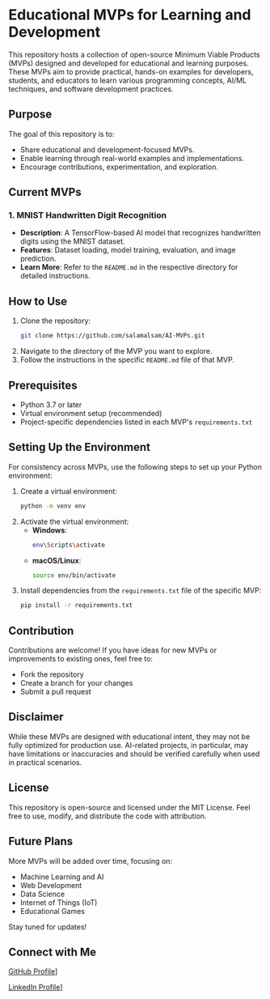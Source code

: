 # Educational MVPs for Learning and Development

This repository hosts a collection of open-source Minimum Viable Products (MVPs) designed and developed for educational and learning purposes. These MVPs aim to provide practical, hands-on examples for developers, students, and educators to learn various programming concepts, AI/ML techniques, and software development practices.

## Purpose
The goal of this repository is to:
- Share educational and development-focused MVPs.
- Enable learning through real-world examples and implementations.
- Encourage contributions, experimentation, and exploration.

## Current MVPs
### 1. **MNIST Handwritten Digit Recognition**
   - **Description**: A TensorFlow-based AI model that recognizes handwritten digits using the MNIST dataset.
   - **Features**: Dataset loading, model training, evaluation, and image prediction.
   - **Learn More**: Refer to the `README.md` in the respective directory for detailed instructions.

## How to Use
1. Clone the repository:
   ```bash
   git clone https://github.com/salamalsam/AI-MVPs.git
   ```
2. Navigate to the directory of the MVP you want to explore.
3. Follow the instructions in the specific `README.md` file of that MVP.

## Prerequisites
- Python 3.7 or later
- Virtual environment setup (recommended)
- Project-specific dependencies listed in each MVP's `requirements.txt`

## Setting Up the Environment
For consistency across MVPs, use the following steps to set up your Python environment:

1. Create a virtual environment:
   ```bash
   python -m venv env
   ```
2. Activate the virtual environment:
   - **Windows**:
     ```bash
     env\Scripts\activate
     ```
   - **macOS/Linux**:
     ```bash
     source env/bin/activate
     ```
3. Install dependencies from the `requirements.txt` file of the specific MVP:
   ```bash
   pip install -r requirements.txt
   ```

## Contribution
Contributions are welcome! If you have ideas for new MVPs or improvements to existing ones, feel free to:
- Fork the repository
- Create a branch for your changes
- Submit a pull request

## Disclaimer
While these MVPs are designed with educational intent, they may not be fully optimized for production use. AI-related projects, in particular, may have limitations or inaccuracies and should be verified carefully when used in practical scenarios.

## License
This repository is open-source and licensed under the MIT License. Feel free to use, modify, and distribute the code with attribution.

## Future Plans
More MVPs will be added over time, focusing on:
- Machine Learning and AI
- Web Development
- Data Science
- Internet of Things (IoT)
- Educational Games

Stay tuned for updates!

## Connect with Me
[GitHub Profile](https://github.com/salamalsam)]

[LinkedIn Profile](https://www.linkedin.com/in/salamaslamofficial/)]
